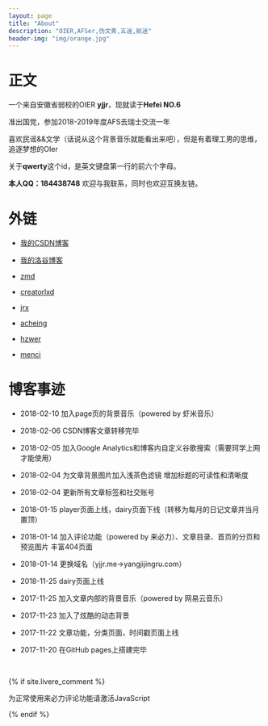```yaml
---
layout: page
title: "About"
description: "OIER,AFSer,伪文青,五迷,航迷"
header-img: "img/orange.jpg"
---
```


# 正文

一个来自安徽省弱校的OIER **yjjr**，现就读于**Hefei NO.6**

准出国党，参加2018-2019年度AFS去瑞士交流一年

喜欢民谣&&文学（话说从这个背景音乐就能看出来吧），但是有着理工男的思维，追逐梦想的OIer

关于**qwerty**这个id，是英文键盘第一行的前六个字母。

**本人QQ：184438748**  欢迎与我联系，同时也欢迎互换友链。      

# 外链
                      
- [我的CSDN博客](http://blog.csdn.net/qwerty1125)

- [我的洛谷博客](https://www.luogu.org/blog/yjjr/#)

- [zmd](http://blog.csdn.net/dadatu_zhao)

- [creatorlxd](https://creatorlxd.github.io)

- [jrx](http://www.jrxblog.top)

- [acheing](https://www.cnblogs.com/acheing)

- [hzwer](http://hzwer.com)

- [menci](https://oi.men.ci/)

# 博客事迹

- 2018-02-10 加入page页的背景音乐（powered by 虾米音乐）

- 2018-02-06 CSDN博客文章转移完毕

- 2018-02-05 加入Google Analytics和博客内自定义谷歌搜索（需要珂学上网才能使用）

- 2018-02-04 为文章背景图片加入浅茶色滤镜 增加标题的可读性和清晰度

- 2018-02-04 更新所有文章标签和社交账号

- 2018-01-15 player页面上线，dairy页面下线（转移为每月的日记文章并当月置顶）

- 2018-01-14 加入评论功能（powered by 来必力）、文章目录、首页的分页和预览图片 丰富404页面

- 2018-01-14 更换域名（yjjr.me->yangjijingru.com）

- 2018-11-25 dairy页面上线

- 2017-11-25 加入文章内部的背景音乐（powered by 网易云音乐）

- 2017-11-23 加入了炫酷的动态背景

- 2017-11-22 文章功能，分类页面，时间戳页面上线

- 2017-11-20 在GitHub pages上搭建完毕

<!-- //分享 -->
<div class="bdsharebuttonbox">
  <br>
  <a href="#" class="bds_more" data-cmd="more"></a>
  <a href="#" class="bds_weixin" data-cmd="weixin" title="分享到微信"></a>
  <a href="#" class="bds_tsina" data-cmd="tsina" title="分享到新浪微博"></a>
  <a href="#" class="bds_sqq" data-cmd="sqq" title="分享到QQ好友"></a>
  <a href="#" class="bds_qzone" data-cmd="qzone" title="分享到QQ空间"></a>
  <a href="#" class="bds_youdao" data-cmd="youdao" title="分享到有道云笔记"></a>
  <a href="#" class="bds_twi" data-cmd="twi" title="分享到Twitter"></a>
</div>
<script>window._bd_share_config={"common":{"bdSnsKey":{},"bdText":"","bdMini":"2","bdMiniList":false,"bdPic":"","bdStyle":"0","bdSize":"24"},"share":{},"image":{"viewList":["weixin","tsina","sqq","qzone","youdao","twi"],"viewText":"分享到：","viewSize":"24"},"selectShare":{"bdContainerClass":null,"bdSelectMiniList":["weixin","tsina","sqq","qzone","youdao","twi"]}};with(document)0[(getElementsByTagName('head')[0]||body).appendChild(createElement('script')).src='http://bdimg.share.baidu.com/static/api/js/share.js?v=89860593.js?cdnversion='+~(-new Date()/36e5)];</script>


{% if site.livere_comment %}
<!-- 来必力City版安装代码 -->
<div id="lv-container" data-id="city" data-uid="MTAyMC8zMzE3MC85NzI3">
    <script type="text/javascript">
   (function(d, s) {
       var j, e = d.getElementsByTagName(s)[0];

       if (typeof LivereTower === 'function') { return; }

       j = d.createElement(s);
       j.src = 'https://cdn-city.livere.com/js/embed.dist.js';
       j.async = true;

       e.parentNode.insertBefore(j, e);
   })(document, 'script');
    </script>
<noscript> 为正常使用来必力评论功能请激活JavaScript</noscript>
</div>
<!-- City版安装代码已完成 -->
{% endif %}